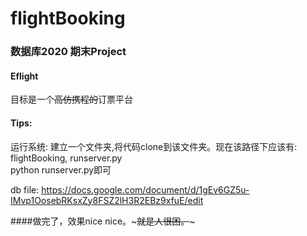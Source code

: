 # flightBooking
### 数据库2020 期末Project   
#### Eflight  
目标是一个~~高仿携程的~~订票平台  
#### Tips:  
运行系统: 建立一个文件夹,将代码clone到该文件夹。现在该路径下应该有: flightBooking, runserver.py  
python runserver.py即可

db file: https://docs.google.com/document/d/1gEv6GZ5u-IMvp1OosebRKsxZy8FSZ2lH3R2EBz9xfuE/edit

####做完了，效果nice nice。~~~就是人很困。~~~
